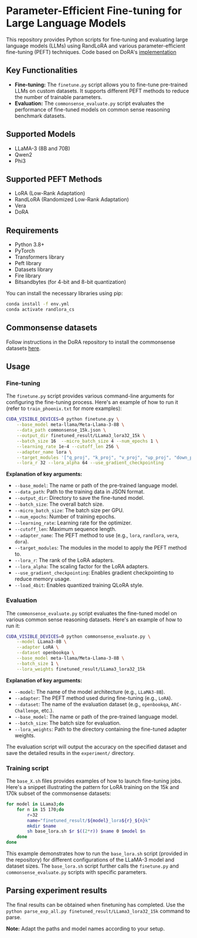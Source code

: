 # Parameter-Efficient Fine-tuning for Large Language Models

This repository provides Python scripts for fine-tuning and evaluating large language models (LLMs) using RandLoRA and various parameter-efficient fine-tuning (PEFT) techniques. Code based on DoRA's [implementation](https://github.com/NVlabs/DoRA/tree/main/commonsense_reasoning)

## Key Functionalities

* **Fine-tuning:** The `finetune.py` script allows you to fine-tune pre-trained LLMs on custom datasets. It supports different PEFT methods to reduce the number of trainable parameters.
* **Evaluation:** The `commonsense_evaluate.py` script evaluates the performance of fine-tuned models on common sense reasoning benchmark datasets.

## Supported Models

* LLaMA-3 (8B and 70B)
* Qwen2
* Phi3

## Supported PEFT Methods

* LoRA (Low-Rank Adaptation)
* RandLoRA (Randomized Low-Rank Adaptation)
* Vera
* DoRA

## Requirements

* Python 3.8+
* PyTorch
* Transformers library
* Peft library
* Datasets library
* Fire library
* Bitsandbytes (for 4-bit and 8-bit quantization)

You can install the necessary libraries using pip:

```bash
conda install -f env.yml
conda activate randlora_cs
```

## Commonsense datasets

Follow instructions in the DoRA repository to install the commonsense datasets [here](https://github.com/NVlabs/DoRA/tree/main/commonsense_reasoning#datasets).

## Usage

### Fine-tuning

The `finetune.py` script provides various command-line arguments for configuring the fine-tuning process. Here's an example of how to run it (refer to `train_phoenix.txt` for more examples):

```bash
CUDA_VISIBLE_DEVICES=0 python finetune.py \
    --base_model meta-llama/Meta-Llama-3-8B \
    --data_path commonsense_15k.json \
    --output_dir finetuned_result/LLama3_lora32_15k \
    --batch_size 16  --micro_batch_size 4 --num_epochs 1 \
    --learning_rate 1e-4 --cutoff_len 256 \
    --adapter_name lora \
    --target_modules '["q_proj", "k_proj", "v_proj", "up_proj", "down_proj"]' \
    --lora_r 32 --lora_alpha 64 --use_gradient_checkpointing
```

**Explanation of key arguments:**

* `--base_model`: The name or path of the pre-trained language model.
* `--data_path`: Path to the training data in JSON format.
* `--output_dir`: Directory to save the fine-tuned model.
* `--batch_size`: The overall batch size.
* `--micro_batch_size`: The batch size per GPU.
* `--num_epochs`: Number of training epochs.
* `--learning_rate`: Learning rate for the optimizer.
* `--cutoff_len`: Maximum sequence length.
* `--adapter_name`: The PEFT method to use (e.g., `lora`, `randlora`, `vera`, `dora`).
* `--target_modules`: The modules in the model to apply the PEFT method to.
* `--lora_r`: The rank of the LoRA adapters.
* `--lora_alpha`: The scaling factor for the LoRA adapters.
* `--use_gradient_checkpointing`: Enables gradient checkpointing to reduce memory usage.
* `--load_4bit`: Enables quantized training QLoRA style.

### Evaluation

The `commonsense_evaluate.py` script evaluates the fine-tuned model on various common sense reasoning datasets. Here's an example of how to run it:

```bash
CUDA_VISIBLE_DEVICES=0 python commonsense_evaluate.py \
    --model LLama3-8B \
    --adapter LoRA \
    --dataset openbookqa \
    --base_model meta-llama/Meta-Llama-3-8B \
    --batch_size 1 \
    --lora_weights finetuned_result/LLama3_lora32_15k
```

**Explanation of key arguments:**

* `--model`: The name of the model architecture (e.g., `LLaMA3-8B`).
* `--adapter`: The PEFT method used during fine-tuning (e.g., `LoRA`).
* `--dataset`: The name of the evaluation dataset (e.g., `openbookqa`, `ARC-Challenge`, etc.).
* `--base_model`: The name or path of the pre-trained language model.
* `--batch_size`: The batch size for evaluation.
* `--lora_weights`: Path to the directory containing the fine-tuned adapter weights.

The evaluation script will output the accuracy on the specified dataset and save the detailed results in the `experiment/` directory.

### Training script

The `base_X.sh` files provides examples of how to launch fine-tuning jobs. Here's a snippet illustrating the pattern for LoRA training on the 15k and 170k subset of the commonsense datasets:

```bash
for model in LLama3;do
    for n in 15 170;do
        r=32
        name="finetuned_result/${model}_lora${r}_${n}k"
        mkdir $name
        sh base_lora.sh $r $((2*r)) $name 0 $model $n
    done
done
```

This example demonstrates how to run the `base_lora.sh` script (provided in the repository) for different configurations of the LLaMA-3 model and dataset sizes. The `base_lora.sh` script further calls the `finetune.py` and `commonsense_evaluate.py` scripts with specific parameters.

## Parsing experiment results

The final results can be obtained when finetuning has completed. Use the `python parse_exp_all.py finetuned_result/LLama3_lora32_15k` command to parse.

**Note:** Adapt the paths and model names according to your setup.
